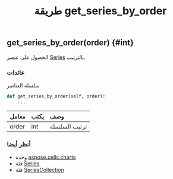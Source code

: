 ﻿---
title: طريقة get_series_by_order
second_title: Aspose.Cells for Python via .NET API المراجع
description:
type: docs
weight: 70
url: /ar/python-net/aspose.cells.charts/seriescollection/get_series_by_order/
is_root: false
---
##  get_series_by_order(order) {#int}
الحصول على عنصر [Series](/cells/ar/python-net/aspose.cells.charts/series) بالترتيب.


###  عائدات

سلسلة العناصر


```python
def get_series_by_order(self, order):
    ...
```


| معامل| يكتب| وصف|
| :- | :- | :- |
| order | int | ترتيب السلسلة|



###  أنظر أيضا
* وحدة [aspose.cells.charts](../../)
* فئة [Series](/cells/ar/python-net/aspose.cells.charts/series)
* فئة [SeriesCollection](/cells/ar/python-net/aspose.cells.charts/seriescollection)
